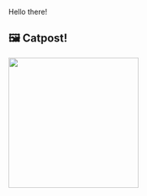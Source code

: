 Hello there!



## 🖼️ Catpost!

<sub>
    <img src="https://cdn2.thecatapi.com/images/bum.jpg" height="256">
</sub>

